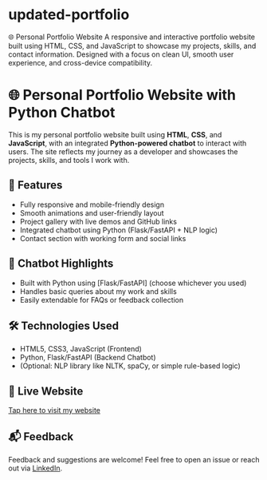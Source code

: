 # updated-portfolio
🌐 Personal Portfolio Website A responsive and interactive portfolio website built using HTML, CSS, and JavaScript to showcase my projects, skills, and contact information. Designed with a focus on clean UI, smooth user experience, and cross-device compatibility.

# 🌐 Personal Portfolio Website with Python Chatbot

This is my personal portfolio website built using **HTML**, **CSS**, and **JavaScript**, with an integrated **Python-powered chatbot** to interact with users. The site reflects my journey as a developer and showcases the projects, skills, and tools I work with.

## 🚀 Features
- Fully responsive and mobile-friendly design
- Smooth animations and user-friendly layout
- Project gallery with live demos and GitHub links
- Integrated chatbot using Python (Flask/FastAPI + NLP logic)
- Contact section with working form and social links

## 🤖 Chatbot Highlights
- Built with Python using [Flask/FastAPI] (choose whichever you used)
- Handles basic queries about my work and skills
- Easily extendable for FAQs or feedback collection

## 🛠️ Technologies Used
- HTML5, CSS3, JavaScript (Frontend)
- Python, Flask/FastAPI (Backend Chatbot)
- (Optional: NLP library like NLTK, spaCy, or simple rule-based logic)
## 📎 Live Website
[Tap here to visit my website](https://angadsinghh.netlify.app/)

## 📬 Feedback
Feedback and suggestions are welcome! Feel free to open an issue or reach out via [LinkedIn](https://www.linkedin.com/in/angad-singh-272198339/).
